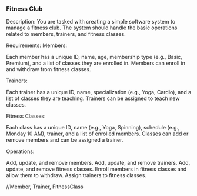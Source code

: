 ### Fitness Club

Description:
You are tasked with creating a simple software system to manage a fitness club. The system should handle the basic operations related to members, trainers, and fitness classes.

Requirements:
Members:

Each member has a unique ID, name, age, membership type (e.g., Basic, Premium), and a list of classes they are enrolled in.
Members can enroll in and withdraw from fitness classes.

Trainers:

Each trainer has a unique ID, name, specialization (e.g., Yoga, Cardio), and a list of classes they are teaching.
Trainers can be assigned to teach new classes.

Fitness Classes:

Each class has a unique ID, name (e.g., Yoga, Spinning), schedule (e.g., Monday 10 AM), trainer, and a list of enrolled members.
Classes can add or remove members and can be assigned a trainer.

Operations:

Add, update, and remove members.
Add, update, and remove trainers.
Add, update, and remove fitness classes.
Enroll members in fitness classes and allow them to withdraw.
Assign trainers to fitness classes.

//Member, Trainer, FitnessClass
